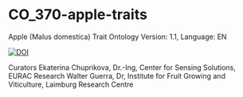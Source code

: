 # CO_370-apple-traits
Apple (Malus domestica) Trait Ontology
Version: 1.1, Language: EN

[![DOI](https://zenodo.org/badge/DOI/10.5281/zenodo.11470476.svg)](https://doi.org/10.5281/zenodo.11470476)

Curators
Ekaterina Chuprikova, Dr.-Ing, Center for Sensing Solutions, EURAC Research
Walter Guerra, Dr, Institute for Fruit Growing and Viticulture, Laimburg Research Centre

